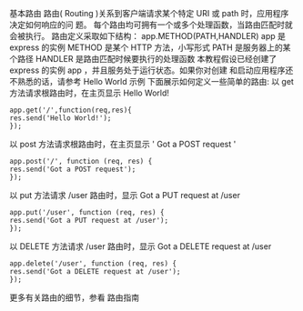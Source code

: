 基本路由
路由( Routing )关系到客户端请求某个特定 URI 或 path 时，应用程序决定如何响应的问
题。 每个路由均可拥有一个或多个处理函数，当路由匹配时就会被执行。
路由定义采取如下结构：
app.METHOD(PATH,HANDLER)
app 是 express 的实例
METHOD 是某个 HTTP 方法，小写形式
PATH 是服务器上的某个路径
HANDLER 是路由匹配时候要执行的处理函数
本教程假设已经创建了 express 的实例 app ，并且服务处于运行状态。如果你对创建
和启动应用程序还不熟悉的话，请参考 Hello World 示例
下面展示如何定义一些简单的路由:
以 get 方法请求根路由时，在主页显示 Hello World!
```
app.get('/',function(req,res){
res.send('Hello World!');
});
```
以 post 方法请求根路由时，在主页显示 ' Got a POST request '
```
app.post('/', function (req, res) {
res.send('Got a POST request');
});
```
以 put 方法请求 /user 路由时，显示 Got a PUT request at /user
```
app.put('/user', function (req, res) {
res.send('Got a PUT request at /user');
});
```
以 DELETE 方法请求 /user 路由时，显示 Got a DELETE request at /user
```
app.delete('/user', function (req, res) {
res.send('Got a DELETE request at /user');
});
```
更多有关路由的细节，参看 路由指南